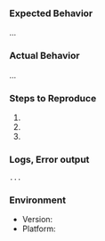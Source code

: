 ### Expected Behavior
...

### Actual Behavior
...

### Steps to Reproduce

1.
2.
3.

### Logs, Error output
```
...
```

### Environment

- Version:
- Platform:
